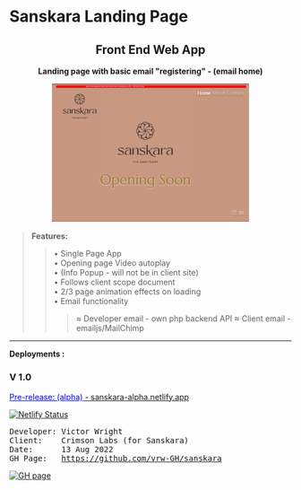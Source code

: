 # Sanskara Landing Page
<div align="center">
<h2>Front End Web App</h2>
<p><strong>Landing page with basic email "registering" - (email home)</strong>
</p>
<a href="https://sanskara-alpha.netlify.app/"><img alt="screenshot" src="./project-basics/Screenshot.png?raw=true" width="70%" height="50%" /></a>
</div>

> <b>Features:</b><br>
>> • Single Page App<br>
>> • Opening page Video autoplay<br>
>> • (Info Popup - will not be in client site) <br>
>> • Follows client scope document<br>
>> • 2/3 page animation effects on loading<br>
>> • Email functionality 
>>>  ≈ Developer email - own php backend API 
>>>  ≈ Client email - emailjs/MailChimp<br>
<hr />
<b>Deployments :</b>
<!-- <br>
<a href="https://"><h3 style="color:red">Current-Beta: </h3> - ?website </a>-->
<h3>V 1.0 </h3>
<!-- <br><a href="https://"><span style="color:green"><u>Stable-release: </u></span> - ?website </a><br>-->
<a href="https://sanskara-alpha.netlify.app/"><span style="color:blue"><u>Pre-release: (alpha) </u></span> - sanskara-alpha.netlify.app</a>
<br>

[![Netlify Status](https://api.netlify.com/api/v1/badges/c3ae908f-c913-4bff-a928-dc039c51511b/deploy-status)](https://app.netlify.com/sites/sanskara-alpha/deploys)
<br />
<pre>
Developer: Victor Wright
Client:    Crimson Labs (for Sanskara)
Date:      13 Aug 2022
GH Page:   <a href="https://vrw-gh.github.io/sanskara/">https://github.com/vrw-GH/sanskara</a>
</pre>

[![GH page](https://github.com/vrw-GH/sanskara/actions/workflows/pages/pages-build-deployment/badge.svg?branch=main)](https://github.com/vrw-GH/sanskara/actions/workflows/pages/pages-build-deployment)